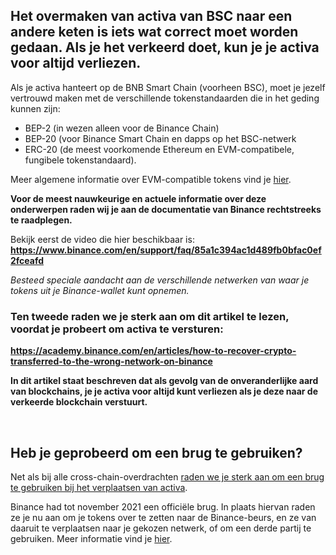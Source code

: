 Het overmaken van activa van BSC naar een andere keten is iets wat correct moet worden gedaan. Als je het verkeerd doet, kun je **je activa voor altijd verliezen.**
--------------------------------------------------------------------------------------------------------------------------------------------------------------------


Als je activa hanteert op de BNB Smart Chain (voorheen BSC), moet je jezelf vertrouwd maken met de verschillende tokenstandaarden die in het geding kunnen zijn:


* BEP-2 (in wezen alleen voor de Binance Chain)
* BEP-20 (voor Binance Smart Chain en dapps op het BSC-netwerk
* ERC-20 (de meest voorkomende Ethereum en EVM-compatibele, fungibele tokenstandaard).


Meer algemene informatie over EVM-compatible tokens vind je [hier](https://support.metamask.io/hc/en-us/articles/4405497827355).


**Voor de meest nauwkeurige en actuele informatie over deze onderwerpen raden wij je aan de documentatie van Binance rechtstreeks te raadplegen.**


Bekijk eerst de video die hier beschikbaar is: **<https://www.binance.com/en/support/faq/85a1c394ac1d489fb0bfac0ef2fceafd>**


*Besteed speciale aandacht aan de verschillende netwerken van waar je tokens uit je Binance-wallet kunt opnemen.*


### Ten tweede **raden we je sterk aan** **om dit artikel te lezen, voordat je probeert om activa te versturen**:


**<https://academy.binance.com/en/articles/how-to-recover-crypto-transferred-to-the-wrong-network-on-binance>**


**In dit artikel staat beschreven dat als gevolg van de onveranderlijke aard van blockchains, je je activa voor altijd kunt verliezen als je deze naar de verkeerde blockchain verstuurt.** 


 


Heb je geprobeerd om een brug te gebruiken?
-------------------------------------------


Net als bij alle cross-chain-overdrachten [raden we je sterk aan om een brug te gebruiken bij het verplaatsen van activa](https://support.metamask.io/hc/en-us/articles/4836913606683).


Binance had tot november 2021 een officiële brug. In plaats hiervan raden ze je nu aan om je tokens over te zetten naar de Binance-beurs, en ze van daaruit te verplaatsen naar je gekozen netwerk, of om een derde partij te gebruiken. Meer informatie vind je [hier](https://www.binance.org/en/bridge).


 


 

